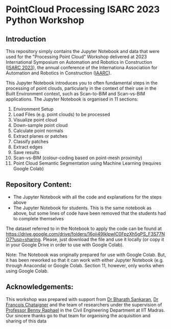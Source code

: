 # PointCloud Processing ISARC 2023 Python Workshop

## Introduction
This repository simply contains the Jupyter Notebook and data that were used for the "Processing Point Cloud" Workshop delivered at 2023 International Symposium on Automation and Robotics in Construction (<a href="https://isarc2023.com/r3/" target="_blank">ISARC 2023</a>), the annual conference of the Internationa Association for Automation and Robotics in Construction (<a href="https://www.iaarc.org/" target="_blank">IAARC</a>).

This Jupyter Notebook introduces you to often fundamental steps in the processing of point clouds, particularly in the context of their use in the Built Environment context, such as Scan-to-BIM and Scan-vs-BIM applications. The Jupyter Notebook is organised in 11 sections:
1. Environment Setup
2. Load Files (e.g. point clouds) to be processed
3. Visualize point cloud
4. Down-sample point cloud
5. Calculate point normals
6. Extract planes or patches
7. Classify patches
8. Extract edges
9. Save results
10. Scan-vs-BIM (colour-coding based on point-mesh proximity)
11. Point Cloud Semantic Segmentation using Machine Learning (requires Google Colab)

## Repository Content:
* The Jupyter Notebook with all the code and explanations for the steps above
* The Jupyter Notebook for students. This is the same notebook as above, but some lines of code have been removed that the students had to complete themselves

The dataset referred to in the Notebook to apply the code can be found at <a href="https://www.iaarc.org/](https://drive.google.com/drive/folders/16oii49IkIpwIC0FpzXh5gPS_F3S77NO7?usp=sharing](https://drive.google.com/drive/folders/16oii49IkIpwIC0FpzXh5gPS_F3S77NO7?usp=sharing" target="_blank">https://drive.google.com/drive/folders/16oii49IkIpwIC0FpzXh5gPS_F3S77NO7?usp=sharing</a>. Please, just download the file and use it locally (or copy it in your Google Drive in order to use with Google Colab).

Note: The Notebook was originally prepared for use with Google Colab. But, it has been reworked so that it can work with either Jupyter Notebook (e.g. through Anaconda) or Google Colab. Section 11, however, only works when using Google Colab.

## Acknowledgements:
This workshop was prepared with support from [Dr Bharath Sankaran](https://www.linkedin.com/in/bharathsankaran/), [Dr Francois Chataigner](https://www.linkedin.com/in/fran%C3%A7ois-chataigner-12658685/) and the team of researchers under the supervision of [Professor Benny Raphael](https://www.linkedin.com/in/benny-raphael-0133711a5/) in the Civil Engineering Department at IIT Madras. Our sincere thanks go to that team for organising the acquisition and sharing of this data
